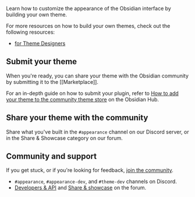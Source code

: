 Learn how to customize the appearance of the Obsidian interface by building your own theme.

For more resources on how to build your own themes, check out the following resources:

- [for Theme Designers](https://publish.obsidian.md/hub/04+-+Guides%2C+Workflows%2C+%26+Courses/for+Theme+Designers)

## Submit your theme

When you're ready, you can share your theme with the Obsidian community by submitting it to the [[Marketplace]].

For an in-depth guide on how to submit your plugin, refer to [How to add your theme to the community theme store](https://publish.obsidian.md/hub/04+-+Guides%2C+Workflows%2C+%26+Courses/Guides/How+to+add+your+theme+to+the+community+theme+store) on the Obsidian Hub.

## Share your theme with the community

Share what you've built in the `#appearance` channel on our Discord server, or in the Share & Showcase category on our forum.

## Community and support

If you get stuck, or if you're looking for feedback, [join the community](https://obsidian.md/community).

- `#appearance`, `#appearance-dev`, and `#theme-dev` channels on Discord.
- [Developers & API](https://forum.obsidian.md/c/developers-api/14) and [Share & showcase](https://forum.obsidian.md/c/share-showcase/9) on the forum.
